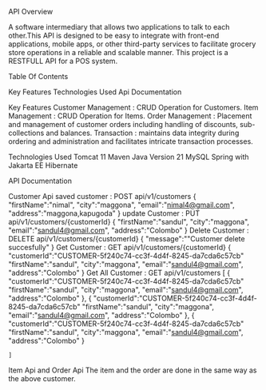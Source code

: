 API Overview

A software intermediary that allows two applications to talk to each other.This API is designed to be easy to integrate with front-end applications, mobile apps, or other third-party services to facilitate grocery store operations in a reliable and scalable manner. This project is a RESTFULL API for a POS system.

Table Of Contents

Key Features
Technologies Used
Api Documentation


Key Features
Customer Management : CRUD Operation for Customers.
Item Management : CRUD Operation for Items.
Order Management : Placement and management of customer orders including handling of discounts, sub-collections and balances.
Transaction : maintains data integrity during ordering and administration and facilitates intricate transaction processes.

Technologies Used 
Tomcat 11
Maven
Java Version 21
MySQL
Spring  with Jakarta EE
Hibernate

API Documentation

Customer Api
saved customer : POST api/v1/customers 
    {
    "firstName":"nimal",
    "city":"maggona",
    "email":"nimal4@gmail.com",
    "address":"maggona,kapugoda"
    }
update Customer : PUT api/v1/customers/{customerId}
    {
    "firstName":"sandul",
    "city":"maggona",
    "email":"sandul4@gmail.com",
    "address":"Colombo"
    }
Delete Customer : DELETE api/v1/customers/{customerId}
    {
    "message":""Customer delete succesfully"
    }
Get Customer : GET api/v1/customers/{customerId}
    {
    "customerId":"CUSTOMER-5f240c74-cc3f-4d4f-8245-da7cda6c57cb"
    "firstName":"sandul",
    "city":"maggona",
    "email":"sandul4@gmail.com",
    "address":"Colombo"
    }
Get All Customer : GET api/v1/customers
    [
        {
        "customerId":"CUSTOMER-5f240c74-cc3f-4d4f-8245-da7cda6c57cb"
        "firstName":"sandul",
        "city":"maggona",
        "email":"sandul4@gmail.com",
        "address":"Colombo"
        },
        {
        "customerId":"CUSTOMER-5f240c74-cc3f-4d4f-8245-da7cda6c57cb"
        "firstName":"sandul",
        "city":"maggona",
        "email":"sandul4@gmail.com",
        "address":"Colombo"
        },
        {
        "customerId":"CUSTOMER-5f240c74-cc3f-4d4f-8245-da7cda6c57cb"
        "firstName":"sandul",
        "city":"maggona",
        "email":"sandul4@gmail.com",
        "address":"Colombo"
        }

    ]
Item Api and Order Api
The item and the order are done in the same way as the above customer.
